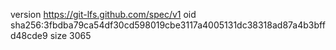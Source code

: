 version https://git-lfs.github.com/spec/v1
oid sha256:3fbdba79ca54df30cd598019cbe3117a4005131dc38318ad87a4b3bffd48cde9
size 3065
